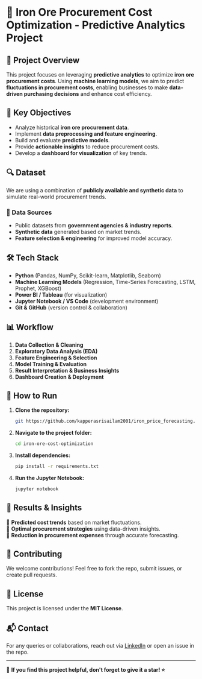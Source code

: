 # 🚀 Iron Ore Procurement Cost Optimization - Predictive Analytics Project

## 📌 Project Overview
This project focuses on leveraging **predictive analytics** to optimize **iron ore procurement costs**. Using **machine learning models**, we aim to predict **fluctuations in procurement costs**, enabling businesses to make **data-driven purchasing decisions** and enhance cost efficiency.

## 🎯 Key Objectives
- Analyze historical **iron ore procurement data**.
- Implement **data preprocessing and feature engineering**.
- Build and evaluate **predictive models**.
- Provide **actionable insights** to reduce procurement costs.
- Develop a **dashboard for visualization** of key trends.

## 🔍 Dataset
We are using a combination of **publicly available and synthetic data** to simulate real-world procurement trends.

### 📂 Data Sources
- Public datasets from **government agencies & industry reports**.
- **Synthetic data** generated based on market trends.
- **Feature selection & engineering** for improved model accuracy.

## 🛠️ Tech Stack
- **Python** (Pandas, NumPy, Scikit-learn, Matplotlib, Seaborn)
- **Machine Learning Models** (Regression, Time-Series Forecasting, LSTM, Prophet, XGBoost)
- **Power BI / Tableau** (for visualization)
- **Jupyter Notebook / VS Code** (development environment)
- **Git & GitHub** (version control & collaboration)

## 📊 Workflow
1. **Data Collection & Cleaning**
2. **Exploratory Data Analysis (EDA)**
3. **Feature Engineering & Selection**
4. **Model Training & Evaluation**
5. **Result Interpretation & Business Insights**
6. **Dashboard Creation & Deployment**

## 🚀 How to Run
1. **Clone the repository:**
   ```bash
   git https://github.com/kapperasrisailam2001/iron_price_forecasting.git
   ```
2. **Navigate to the project folder:**
   ```bash
   cd iron-ore-cost-optimization
   ```
3. **Install dependencies:**
   ```bash
   pip install -r requirements.txt
   ```
4. **Run the Jupyter Notebook:**
   ```bash
   jupyter notebook
   ```

## 📌 Results & Insights
🔹 **Predicted cost trends** based on market fluctuations.  
🔹 **Optimal procurement strategies** using data-driven insights.  
🔹 **Reduction in procurement expenses** through accurate forecasting.  

## 🤝 Contributing
We welcome contributions! Feel free to fork the repo, submit issues, or create pull requests.

## 📄 License
This project is licensed under the **MIT License**.

## 📬 Contact
For any queries or collaborations, reach out via [LinkedIn](https://www.linkedin.com/in/kapperasrisailam/) or open an issue in the repo.

---
🌟 **If you find this project helpful, don't forget to give it a star! ⭐**

